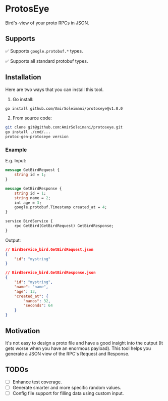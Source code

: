 # ProtosEye
Bird's-view of your proto RPCs in JSON.

## Supports
✅ Supports `google.protobuf.*` types.

✅ Supports all standard protobuf types.


## Installation
Here are two ways that you can install this tool.

1. Go install:
```sh
go install github.com/AmirSoleimani/protoseye@v1.0.0
```

2. From source code:
```sh
git clone git@github.com:AmirSoleimani/protoseye.git
go install ./cmd/...
protoc-gen-protoseye version
```

### Example
E.g. Input:
```protobuf
message GetBirdRequest {
    string id = 1;
}

message GetBirdResponse {
    string id = 1;
    string name = 2;
    int age = 3;
    google.protobuf.Timestamp created_at = 4;
}

service BirdService {
    rpc GetBird(GetBirdRequest) GetBirdResponse;
}
```

Output:
```json
// BirdService_bird.GetBirdRequest.json
{
    "id": "mystring"
}

// BirdService_bird.GetBirdResponse.json
{
    "id": "mystring",
    "name": "name",
    "age": 13,
    "created_at": {
        "nanos": 32,
        "seconds": 64
    }
}
```

## Motivation
It's not easy to design a proto file and have a good insight into the output (It gets worse when you have an enormous payload). This tool helps you generate a JSON view of the RPC's Request and Response.

## TODOs
- [ ] Enhance test coverage.
- [ ] Generate smarter and more specific random values.
- [ ] Config file support for filling data using custom input.